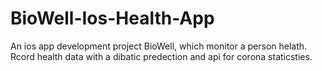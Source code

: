 # BioWell-Ios-Health-App
An ios app development project BioWell, which monitor a person helath. Rcord health data with a dibatic predection and api for corona staticsties.
